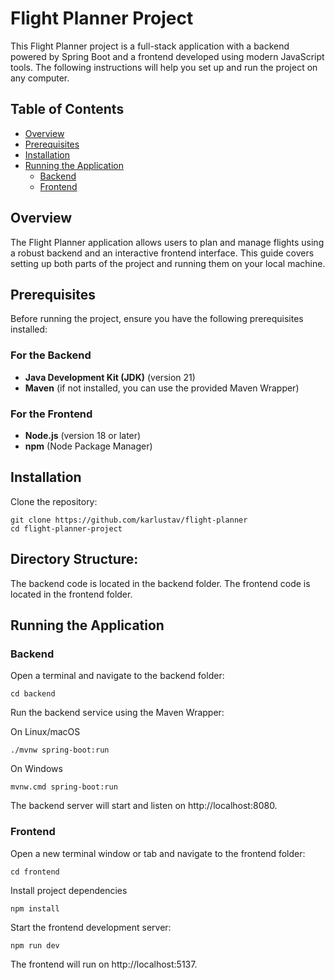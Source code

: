 # Flight Planner Project

This Flight Planner project is a full-stack application with a backend powered by Spring Boot and a frontend developed using modern JavaScript tools. The following instructions will help you set up and run the project on any computer.

## Table of Contents

- [Overview](#overview)
- [Prerequisites](#prerequisites)
- [Installation](#installation)
- [Running the Application](#running-the-application)
  - [Backend](#backend)
  - [Frontend](#frontend)

## Overview

The Flight Planner application allows users to plan and manage flights using a robust backend and an interactive frontend interface. This guide covers setting up both parts of the project and running them on your local machine.

## Prerequisites

Before running the project, ensure you have the following prerequisites installed:

### For the Backend
- **Java Development Kit (JDK)** (version 21)
- **Maven** (if not installed, you can use the provided Maven Wrapper)

### For the Frontend
- **Node.js** (version 18 or later)
- **npm** (Node Package Manager)

  
## Installation
Clone the repository:
```
git clone https://github.com/karlustav/flight-planner
cd flight-planner-project
```


## Directory Structure:

The backend code is located in the backend folder.
The frontend code is located in the frontend folder.

## Running the Application

### Backend
Open a terminal and navigate to the backend folder:
```
cd backend
```

Run the backend service using the Maven Wrapper:

On Linux/macOS
```
./mvnw spring-boot:run
```
On Windows
```
mvnw.cmd spring-boot:run
```
The backend server will start and listen on http://localhost:8080.

### Frontend
Open a new terminal window or tab and navigate to the frontend folder:
```
cd frontend
```

Install project dependencies
```
npm install
```

Start the frontend development server:
```
npm run dev
```
The frontend will run on http://localhost:5137.
